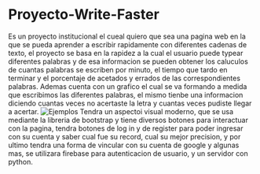 # Proyecto-Write-Faster
Es un proyecto institucional el cueal quiero que sea una pagina web en la que se pueda aprender a escribir rapidamente con diferentes cadenas de texto, el proyecto se basa en la rapidez a la cual el usuario puede typear diferentes palabras y de esa informacion se pueden obtener los caluculos de cuantas palabras se escriben por minuto, el tiempo que tardo en terminar y el porcentaje de acetados y errados de las correspondientes palabras. Ademas cuenta con un grafico el cual se va formando a medida que escribimos las diferentes palabras, el mismo tienbe una informacion diciendo cuantas veces no acertaste la letra y cuantas veces pudiste llegar a acertar.
![Ejemplos](C:\Users\mrovi\Desktop\Diego\Proyecto-Write-Faster-xd-master\static/ScreenGraphAndTxt)
Tendra un aspectoi visual moderno, que se usa mediante la libreria de bootstrap y tiene diversos botones para interactuar con la pagina, tendra botones de log in y de register para poder ingresar con su cuenta y saber cual fue su record, cual su mejor precision, y por ultimo tendra una forma de vincular con su cuenta de google y algunas mas, se utilizara firebase para autenticacion de usuario, y un servidor con python.

